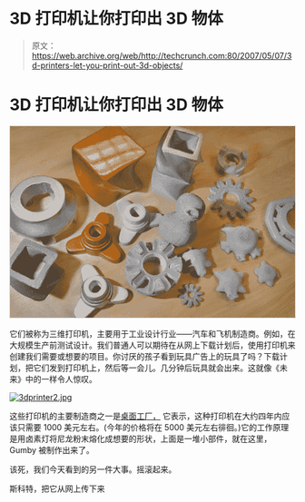 # 3D 打印机让你打印出 3D 物体

> 原文：<https://web.archive.org/web/http://techcrunch.com:80/2007/05/07/3d-printers-let-you-print-out-3d-objects/>

# 3D 打印机让你打印出 3D 物体

[![3dprinter.jpg](img/e52ff0656b8e05b9615f0762f8a0245d.png)](https://web.archive.org/web/20201128203959/https://beta.techcrunch.com/wp-content/uploads/2009/08/3dprinter.jpg "3dprinter.jpg")

它们被称为三维打印机，主要用于工业设计行业——汽车和飞机制造商。例如，在大规模生产前测试设计。我们普通人可以期待在从网上下载计划后，使用打印机来创建我们需要或想要的项目。你讨厌的孩子看到玩具广告上的玩具了吗？下载计划，把它们发到打印机上，然后等一会儿。几分钟后玩具就会出来。这就像《未来》中的一样令人惊叹。

[![3dprinter2.jpg](img/8ad981d24325bc6adc69465db0de3d85.png)](https://web.archive.org/web/20201128203959/http://old.crunchgear.com/wp-content/uploads/3dprinter2.jpg "3dprinter2.jpg")

这些打印机的主要制造商之一是[桌面工厂，](https://web.archive.org/web/20201128203959/https://crunchbase.com/organization/desktop-factory) 它表示，这种打印机在大约四年内应该只需要 1000 美元左右。(今年的价格将在 5000 美元左右徘徊。)它的工作原理是用卤素灯将尼龙粉末熔化成想要的形状，上面是一堆小部件，就在这里，Gumby 被制作出来了。

该死，我们今天看到的另一件大事。摇滚起来。

斯科特，把它从网上传下来